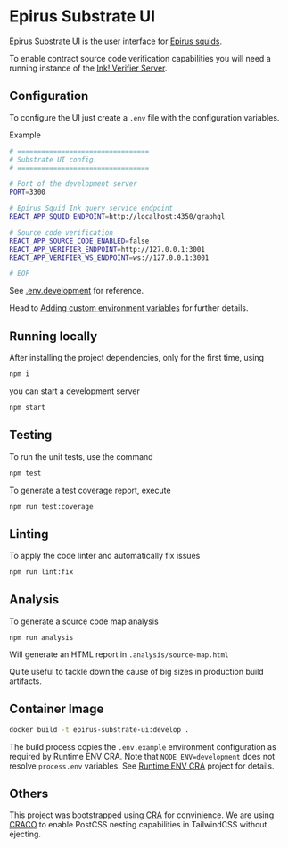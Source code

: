 # Epirus Substrate UI

Epirus Substrate UI is the user interface for [Epirus squids](../squid-ink/).

To enable contract source code verification capabilities you will need a running instance of
the [Ink! Verifier Server](https://github.com/web3labs/ink-verifier-server).

## Configuration

To configure the UI just create a `.env` file with the configuration variables.

Example

```bash
# =================================
# Substrate UI config.
# =================================

# Port of the development server
PORT=3300

# Epirus Squid Ink query service endpoint
REACT_APP_SQUID_ENDPOINT=http://localhost:4350/graphql

# Source code verification
REACT_APP_SOURCE_CODE_ENABLED=false
REACT_APP_VERIFIER_ENDPOINT=http://127.0.0.1:3001
REACT_APP_VERIFIER_WS_ENDPOINT=ws://127.0.0.1:3001

# EOF
```

See [.env.development](https://github.com/web3labs/epirus-substrate/blob/main/explorer-ui/.env.development) for reference.

Head to [Adding custom environment variables](https://create-react-app.dev/docs/adding-custom-environment-variables/) for further details.

## Running locally

After installing the project dependencies, only for the first time, using

```bash
npm i
```

you can start a development server

```bash
npm start
```

## Testing

To run the unit tests, use the command

```bash
npm test
```

To generate a test coverage report, execute

```bash
npm run test:coverage
```

## Linting

To apply the code linter and automatically fix issues

```bash
npm run lint:fix
```

## Analysis

To generate a source code map analysis

```
npm run analysis
```

Will generate an HTML report in `.analysis/source-map.html`

Quite useful to tackle down the cause of big sizes in production build artifacts.

## Container Image

```bash
docker build -t epirus-substrate-ui:develop .
```

The build process copies the `.env.example` environment configuration as required by Runtime ENV CRA.
Note that `NODE_ENV=development` does not resolve `process.env` variables. 
See [Runtime ENV CRA](https://github.com/kHRISl33t/runtime-env-cra) project for details.

## Others

This project was bootstrapped using [CRA](https://create-react-app.dev/) for convinience.
We are using [CRACO](https://github.com/dilanx/craco) to enable PostCSS nesting capabilities in TailwindCSS without ejecting.

